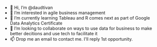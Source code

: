 - 👋 Hi, I’m @daudtivan
- 👀 I’m interested in agile business management
- 🌱 I’m currently learning Tableau and R comes next as part of Google Data Analytics Certificate
- 💞️ I’m looking to collaborate on ways to use data for business to make better decitions and use tech to facilitate it
- 📫 Drop me an email to contact me. I'll reply 1st opportunity.

<!---
daudtivan/daudtivan is a ✨ special ✨ repository because its `README.md` (this file) appears on your GitHub profile.
You can click the Preview link to take a look at your changes.
--->

